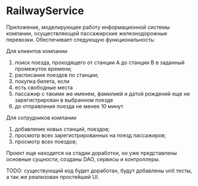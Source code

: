 # RailwayService

Приложение, моделирующее работу информационной системы компании, осуществляющей пассажирские железнодорожные перевозки.
Обеспечивает следующую функциональность:

Для клиентов компании
1) поиск поезда, проходящего от станции A до станции B в заданный промежуток времени;
2) расписание поездов по станции;
3)	покупка билета, если 
4)	есть свободные места
5)	пассажир с такими же именем, фамилией и датой рождений еще не зарегистрирован в выбранном поезде
6) до отправления поезда не менее 10 минут

Для сотрудников компании
1)	добавление новых станций, поездов;
2)	просмотр всех зарегистрированных на поезд пассажиров;
3)	просмотр всех поездов;

Проект еще находится на стадии доработки, но уже представлены основные сущности, созданы DAO, сервисы и контроллеры.

TODO: 
существующий код будет доработан, будут добавлены unit тесты, а так же реализован простейший UI.
